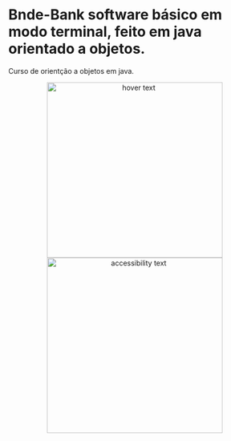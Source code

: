 # Bnde-Bank software básico em modo terminal, feito em java orientado a objetos.
Curso de orientção a objetos em java.

<p align="center">
  <img src="
file:///home/anock/Imagens/Captura%20de%20tela%20de%202020-01-26%2018-47-32.png
" width="350" title="hover text">
  <img src="
file:///home/anock/Imagens/Captura%20de%20tela%20de%202020-01-26%2018-47-32.png
" width="350" alt="accessibility text">
</p>


